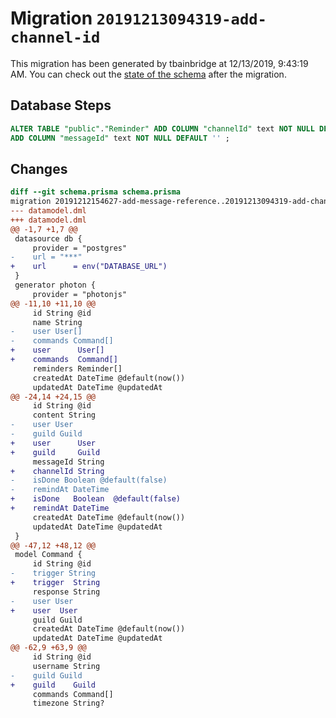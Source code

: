 # Migration `20191213094319-add-channel-id`

This migration has been generated by tbainbridge at 12/13/2019, 9:43:19 AM.
You can check out the [state of the schema](./schema.prisma) after the migration.

## Database Steps

```sql
ALTER TABLE "public"."Reminder" ADD COLUMN "channelId" text NOT NULL DEFAULT '' ,
ADD COLUMN "messageId" text NOT NULL DEFAULT '' ;
```

## Changes

```diff
diff --git schema.prisma schema.prisma
migration 20191212154627-add-message-reference..20191213094319-add-channel-id
--- datamodel.dml
+++ datamodel.dml
@@ -1,7 +1,7 @@
 datasource db {
     provider = "postgres"
-    url = "***"
+    url      = env("DATABASE_URL")
 }
 generator photon {
     provider = "photonjs"
@@ -11,10 +11,10 @@
     id String @id
     name String
-    user User[]
-    commands Command[]
+    user      User[]
+    commands  Command[]
     reminders Reminder[]
     createdAt DateTime @default(now())
     updatedAt DateTime @updatedAt
@@ -24,14 +24,15 @@
     id String @id
     content String
-    user User
-    guild Guild
+    user      User
+    guild     Guild
     messageId String
+    channelId String
-    isDone Boolean @default(false)
-    remindAt DateTime 
+    isDone   Boolean  @default(false)
+    remindAt DateTime
     createdAt DateTime @default(now())
     updatedAt DateTime @updatedAt
 }
@@ -47,12 +48,12 @@
 model Command {
     id String @id
-    trigger String
+    trigger  String
     response String
-    user User
+    user  User
     guild Guild
     createdAt DateTime @default(now())
     updatedAt DateTime @updatedAt
@@ -62,9 +63,9 @@
     id String @id
     username String
-    guild Guild
+    guild    Guild
     commands Command[]
     timezone String?
```


